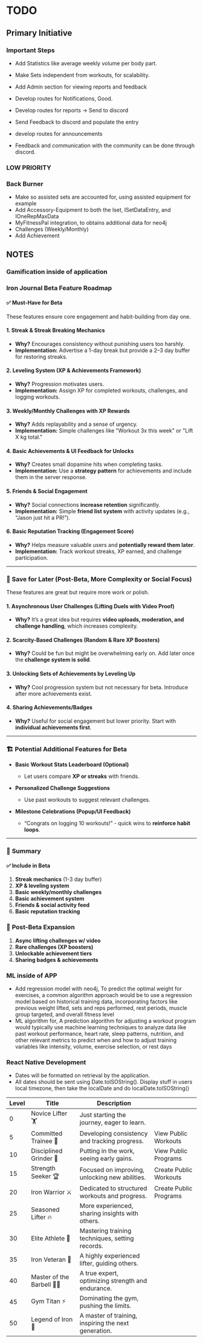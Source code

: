 # TODO

## Primary Initiative

### Important Steps

- Add Statistics like average weekly volume per body part.
- Make Sets independent from workouts, for scalability.
- Add Admin section for viewing reports and feedback
- Develop routes for Notifications, Good.
- Develop routes for reports -> Send to discord
- Send Feedback to discord and populate the entry
- develop routes for announcements

- Feedback and communication with the community can be done through discord.

### LOW PRIORITY

### Back Burner

- Make so assisted sets are accounted for, using assisted equipment for example
- Add Accessory-Equipment to both the Iset, ISetDataEntry, and IOneRepMaxData
- MyFitnessPal integration, to obtains additional data for neo4j
- Challenges (Weekly/Monthly)
- Add Achievement

## NOTES

### Gamification inside of application

### **Iron Journal Beta Feature Roadmap**

#### ✅ Must-Have for Beta

These features ensure core engagement and habit-building from day one.

#### **1. Streak & Streak Breaking Mechanics**

- **Why?** Encourages consistency without punishing users too harshly.
- **Implementation:** Advertise a 1-day break but provide a 2–3 day buffer for restoring streaks.

#### **2. Leveling System (XP & Achievements Framework)**

- **Why?** Progression motivates users.
- **Implementation:** Assign XP for completed workouts, challenges, and logging workouts.

#### **3. Weekly/Monthly Challenges with XP Rewards**

- **Why?** Adds replayability and a sense of urgency.
- **Implementation:** Simple challenges like "Workout 3x this week" or "Lift X kg total."

#### **4. Basic Achievements & UI Feedback for Unlocks**

- **Why?** Creates small dopamine hits when completing tasks.
- **Implementation:** Use a **strategy pattern** for achievements and include them in the server response.

#### **5. Friends & Social Engagement**

- **Why?** Social connections **increase retention** significantly.
- **Implementation:** Simple **friend list system** with activity updates (e.g., “Jason just hit a PR!”).

#### **6. Basic Reputation Tracking (Engagement Score)**

- **Why?** Helps measure valuable users and **potentially reward them later**.
- **Implementation:** Track workout streaks, XP earned, and challenge participation.

---

### 🚀 Save for Later (Post-Beta, More Complexity or Social Focus)

These features are great but require more work or polish.

#### **1. Asynchronous User Challenges (Lifting Duels with Video Proof)**

- **Why?** It’s a great idea but requires **video uploads, moderation, and challenge handling**, which increases complexity.

#### **2. Scarcity-Based Challenges (Random & Rare XP Boosters)**

- **Why?** Could be fun but might be overwhelming early on. Add later once the **challenge system is solid**.

#### **3. Unlocking Sets of Achievements by Leveling Up**

- **Why?** Cool progression system but not necessary for beta. Introduce after more achievements exist.

#### **4. Sharing Achievements/Badges**

- **Why?** Useful for social engagement but lower priority. Start with **individual achievements first**.

---

### 🏗️ Potential Additional Features for Beta

- **Basic Workout Stats Leaderboard (Optional)**

  - Let users compare **XP or streaks** with friends.

- **Personalized Challenge Suggestions**
  - Use past workouts to suggest relevant challenges.

- **Milestone Celebrations (Popup/UI Feedback)**
  - “Congrats on logging 10 workouts!” - quick wins to **reinforce habit loops**.

---

### 🎯 **Summary**

#### ✅ **Include in Beta**

1. **Streak mechanics** (1-3 day buffer)
2. **XP & leveling system**
3. **Basic weekly/monthly challenges**
4. **Basic achievement system**
5. **Friends & social activity feed**
6. **Basic reputation tracking**

### 🚀 **Post-Beta Expansion**

1. **Async lifting challenges w/ video**
2. **Rare challenges (XP boosters)**
3. **Unlockable achievement tiers**
4. **Sharing badges & achievements**

### ML inside of APP

- Add regression model with neo4j, To predict the optimal weight for exercises, a common algorithm approach would be to use a regression model based on historical training data, incorporating factors like previous weight lifted, sets and reps performed, rest periods, muscle group targeted, and overall fitness level
- ML algorithm for, A prediction algorithm for adjusting a workout program would typically use machine learning techniques to analyze data like past workout performance, heart rate, sleep patterns, nutrition, and other relevant metrics to predict when and how to adjust training variables like intensity, volume, exercise selection, or rest days

### React Native Development

- Dates will be formatted on retrieval by the application.
- All dates should be sent using Date.toISOString(). Display stuff in users local timezone, then take the localDate and do localDate.toISOString()

| Level | Title                        | Description                                      |                        |
|-------|------------------------------|--------------------------------------------------|------------------------|
| 0     | Novice Lifter 🏋️            | Just starting the journey, eager to learn.      |                        |
| 5     | Committed Trainee 💪         | Developing consistency and tracking progress.   |        View Public Workouts             |
| 10    | Disciplined Grinder 🔄       | Putting in the work, seeing early gains.        |          View Public Programs          |
| 15    | Strength Seeker 🏆           | Focused on improving, unlocking new abilities.  |     Create Public Workouts            |
| 20    | Iron Warrior ⚔️             | Dedicated to structured workouts and progress.  |           Create Public Programs      |
| 25    | Seasoned Lifter 🔥          | More experienced, sharing insights with others. |                        |
| 30    | Elite Athlete 🏅            | Mastering training techniques, setting records. |                        |
| 35    | Iron Veteran 🦾            | A highly experienced lifter, guiding others.    |                        |
| 40    | Master of the Barbell 🏋️‍♂️ | A true expert, optimizing strength and endurance. |                        |
| 45    | Gym Titan ⚡                 | Dominating the gym, pushing the limits.         |                        |
| 50    | Legend of Iron 👑           | A master of training, inspiring the next generation. |                        |
